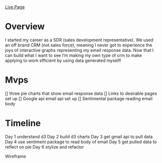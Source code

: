[Live Page](https://joseph-rato.github.io/Rise-My-Email-Data/)

# Overview 

I started my career as a SDR (sales development representative). We used an off brand CRM (not sales force), meaning I never got to experience the joys of interactive graphs representing my email response data. Now that I can build what I want to see I’m making my own type of crm to make applying to work efficient by using data generated myself!

# Mvps 
[] three pie charts that show email response data
[] Links to desirable pages set up
[] Google api email api set up
[] Sentimental package reading email body

# Timeline 
Day 1 
understand d3
Day 2 
build d3 charts
Day 3 
get gmail api to pull data
Day 4 
use sentiment package to read body of email
Day 5 
get pulled data to reflect on pie
Day 6 stylize and refactor

Wireframe 
